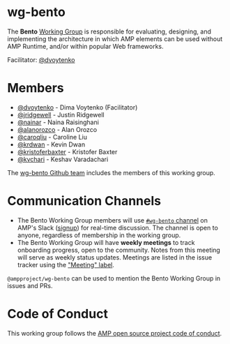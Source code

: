 # wg-bento
The **Bento** [Working Group](https://github.com/ampproject/meta/blob/master/GOVERNANCE.md#working-groups) is responsible for evaluating, designing, and implementing the architecture in which AMP elements can be used without AMP Runtime, and/or within popular Web frameworks.

Facilitator: [@dvoytenko](https://github.com/dvoytenko)

# Members
- [@dvoytenko](https://github.com/dvoytenko) - Dima Voytenko (Facilitator)
- [@jridgewell](https://github.com/jridgewell) - Justin Ridgewell
- [@nainar](https://github.com/nainar) - Naina Raisinghani
- [@alanorozco](https://github.com/alanorozco) - Alan Orozco
- [@caroqliu](https://github.com/caroqliu) - Caroline Liu
- [@krdwan](https://github.com/krdwan) - Kevin Dwan
- [@kristoferbaxter](https://github.com/kristoferbaxter) - Kristofer Baxter
- [@kvchari](https://github.com/kvchari) - Keshav Varadachari

The [wg-bento Github team](https://github.com/orgs/ampproject/teams/wg-bento) includes the members of this working group.

# Communication Channels
- The Bento Working Group members will use [`#wg-bento` channel](https://app.slack.com/client/T0ADHJGD6/CQ23HCDQR) on AMP's Slack ([signup](https://docs.google.com/forms/d/e/1FAIpQLSd83J2IZA6cdR6jPwABGsJE8YL4pkypAbKMGgUZZriU7Qu6Tg/viewform?fbzx=4406980310789882877)) for real-time discussion. The channel is open to anyone, regardless of membership in the working group.
- The Bento Working Group will have **weekly meetings** to track onboarding progress, open to the community.  Notes from this meeting will serve as weekly status updates. Meetings are listed in the issue tracker using the ["Meeting" label](https://github.com/ampproject/wg-bento/labels/Meeting).

`@ampproject/wg-bento` can be used to mention the Bento Working Group in issues and PRs.

# Code of Conduct
This working group follows the [AMP open source project code of conduct](https://github.com/ampproject/meta/blob/master/CODE_OF_CONDUCT.md).
